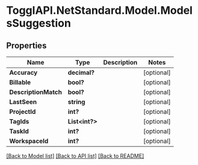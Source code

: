 # TogglAPI.NetStandard.Model.ModelsSuggestion
## Properties

Name | Type | Description | Notes
------------ | ------------- | ------------- | -------------
**Accuracy** | **decimal?** |  | [optional] 
**Billable** | **bool?** |  | [optional] 
**DescriptionMatch** | **bool?** |  | [optional] 
**LastSeen** | **string** |  | [optional] 
**ProjectId** | **int?** |  | [optional] 
**TagIds** | **List&lt;int?&gt;** |  | [optional] 
**TaskId** | **int?** |  | [optional] 
**WorkspaceId** | **int?** |  | [optional] 

[[Back to Model list]](../README.md#documentation-for-models) [[Back to API list]](../README.md#documentation-for-api-endpoints) [[Back to README]](../README.md)

